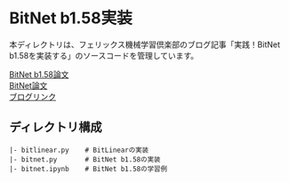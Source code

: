# BitNet b1.58実装
本ディレクトリは、フェリックス機械学習倶楽部のブログ記事「実践！BitNet b1.58を実装する」のソースコードを管理しています。

[BitNet b1.58論文](https://arxiv.org/pdf/2402.17764)  
[BitNet論文](https://arxiv.org/pdf/2310.11453)  
[ブログリンク]()


## ディレクトリ構成
```
|- bitlinear.py    # BitLinearの実装
|- bitnet.py       # BitNet b1.58の実装
|- bitnet.ipynb    # BitNet b1.58の学習例
```
